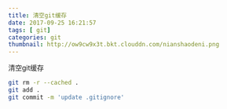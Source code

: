 ```yaml
---
title: 清空git缓存
date: 2017-09-25 16:21:57
tags: [ git]
categories: git
thumbnail: http://ow9cw9x3t.bkt.clouddn.com/nianshaodeni.png
---
```


清空git缓存

```bash
git rm -r --cached .
git add .
git commit -m 'update .gitignore'
```
